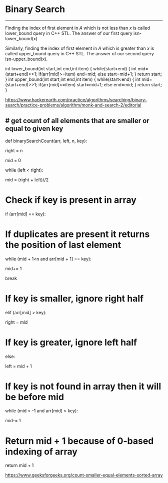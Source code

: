 # Binary Search

---

Finding the index of first element in *A* which is not less than *x* is called lower_bound query in C++ STL. The answer of our first query isn-lower_bound(x)

Similarly, finding the index of first element in *A* which is greater than *x* is called upper_bound query in C++ STL. The answer of our second query isn-upper_bound(x).

int lower_bound(int start,int end,int item)
{
while(start<end)
{
int mid=(start+end)>>1;
if(arr[mid]>=item)
end=mid;
else start=mid+1;
}
return start;
}
int upper_bound(int start,int end,int item)
{
while(start<end)
{
int mid=(start+end)>>1;
if(arr[mid]<=item)
start=mid+1;
else end=mid;
}
return start;
}

<https://www.hackerearth.com/practice/algorithms/searching/binary-search/practice-problems/algorithm/monk-and-search-2/editorial>

## # get count of all elements that are smaller or equal to given key

def binarySearchCount(arr, left, n, key):

right = n

mid = 0

while (left < right):

mid = (right + left)//2

# Check if key is present in array

if (arr[mid] == key):

# If duplicates are present it returns the position of last element

while (mid + 1<n and arr[mid + 1] == key):

mid+= 1

break

# If key is smaller, ignore right half

elif (arr[mid] > key):

right = mid

# If key is greater, ignore left half

else:

left = mid + 1

# If key is not found in array then it will be before mid

while (mid > -1 and arr[mid] > key):

mid-= 1

# Return mid + 1 because of 0-based indexing of array

return mid + 1

<https://www.geeksforgeeks.org/count-smaller-equal-elements-sorted-array>
